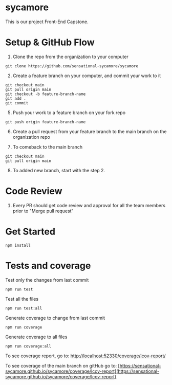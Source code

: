 # sycamore

This is our project Front-End Capstone.

# Setup & GitHub Flow

1. Clone the repo from the organization to your computer
```
git clone https://github.com/sensational-sycamore/sycamore
```
2. Create a feature branch on your computer, and commit your work to it
```
git checkout main
git pull origin main
git checkout -b feature-branch-name
git add .
git commit
```
5. Push your work to a feature branch on your fork repo
```
git push origin feature-branch-name
```
6. Create a pull request from your feature branch to the main branch on the organization repo

7. To comeback to the main branch
```
git checkout main
git pull origin main
```
8. To added new branch, start with the step 2.

# Code Review

1. Every PR should get code review and approval for all the team members prior to "Merge pull request"

# Get Started

```
npm install
```

# Tests and coverage

Test only the changes from last commit
```
npm run test
```

Test all the files
```
npm run test:all
```

Generate coverage to change from last commit
```
npm run coverage
```

Generate coverage to all files
```
npm run coverage:all
```

To see coverage report, go to:
[http://localhost:52330/coverage/lcov-report/](http://localhost:52330/coverage/lcov-report/)

To see coverage of the main branch on gitHub go to: [https://sensational-sycamore.github.io/sycamore/coverage/lcov-report](https://sensational-sycamore.github.io/sycamore/coverage/lcov-report)
